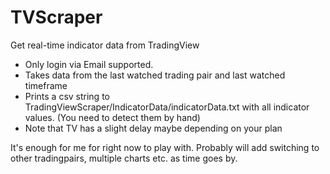 # TVScraper
Get real-time indicator data from TradingView

- Only login via Email supported.
- Takes data from the last watched trading pair and last watched timeframe
- Prints a csv string to TradingViewScraper/IndicatorData/indicatorData.txt with all indicator values. (You need to detect them by hand)
- Note that TV has a slight delay maybe depending on your plan

It's enough for me for right now to play with. Probably will add switching to other tradingpairs, multiple charts etc. as time goes by.
